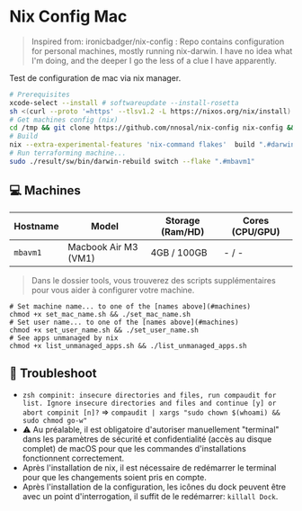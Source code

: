 # Nix Config Mac 
> Inspired from: ironicbadger/nix-config : Repo contains configuration for personal machines, mostly running nix-darwin. I have no idea what I'm doing, and the deeper I go the less of a clue I have apparently.

Test de configuration de mac via nix manager.

```bash
# Prerequisites
xcode-select --install # softwareupdate --install-rosetta
sh <(curl --proto '=https' --tlsv1.2 -L https://nixos.org/nix/install)
# Get machines config (nix)
cd /tmp && git clone https://github.com/nnosal/nix-config nix-config && cd $_
# Build
nix --extra-experimental-features 'nix-command flakes'  build ".#darwinConfigurations.mbavm1.system"
# Run terraforming machine...
sudo ./result/sw/bin/darwin-rebuild switch --flake ".#mbavm1"
```

## 💻 Machines

| Hostname | Model                  | Storage (Ram/HD) | Cores (CPU/GPU) |
|----------|------------------------|------------------|-----------------|
| `mbavm1` | Macbook Air M3 (VM1)   | 4GB / 100GB      | - / -           |

> Dans le dossier tools, vous trouverez des scripts supplémentaires pour vous aider à configurer votre machine.

```shell
# Set machine name... to one of the [names above](#machines)
chmod +x set_mac_name.sh && ./set_mac_name.sh
# Set user name... to one of the [names above](#machines)
chmod +x set_user_name.sh && ./set_user_name.sh
# See apps unmanaged by nix
chmod +x list_unmanaged_apps.sh && ./list_unmanaged_apps.sh
```

## 🔧 Troubleshoot

- `zsh compinit: insecure directories and files, run compaudit for list.
Ignore insecure directories and files and continue [y] or abort compinit [n]?` => `compaudit | xargs "sudo chown $(whoami) && sudo chmod go-w"`
- ⚠️ Au préalable, il est obligatoire d'autoriser manuellement "terminal" dans les paramètres de sécurité et confidentialité (accès au disque complet) de macOS pour que les commandes d'installations fonctionnent correctement.
- Après l'installation de nix, il est nécessaire de redémarrer le terminal pour que les changements soient pris en compte.
- Après l'installation de la configuration, les icônes du dock peuvent être avec un point d'interrogation, il suffit de le redémarrer: `killall Dock`.